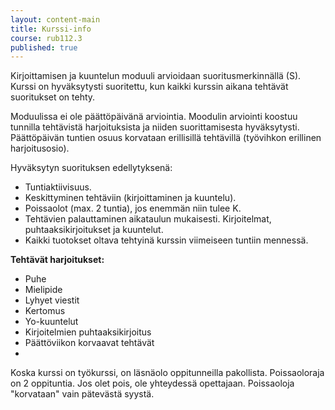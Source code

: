 ```yaml
---
layout: content-main
title: Kurssi-info
course: rub112.3
published: true
---
```

Kirjoittamisen ja kuuntelun moduuli arvioidaan suoritusmerkinnällä (S). Kurssi on hyväksytysti suoritettu, kun kaikki kurssin aikana tehtävät suoritukset on tehty.

Moduulissa ei ole päättöpäivänä arviointia. Moodulin arviointi koostuu tunnilla tehtävistä harjoituksista ja niiden suorittamisesta hyväksytysti. Päättöpäivän tuntien osuus korvataan erillisillä tehtävillä (työvihkon erillinen harjoitusosio).

Hyväksytyn suorituksen edellytyksenä:

- Tuntiaktiivisuus.
- Keskittyminen tehtäviin (kirjoittaminen ja kuuntelu).
- Poissaolot (max. 2 tuntia), jos enemmän niin tulee K.
- Tehtävien palauttaminen aikataulun mukaisesti. Kirjoitelmat, puhtaaksikirjoitukset ja kuuntelut.
- Kaikki tuotokset oltava tehtyinä kurssin viimeiseen tuntiin mennessä.

**Tehtävät harjoitukset:**

- Puhe
- Mielipide
- Lyhyet viestit
- Kertomus
- Yo-kuuntelut
- Kirjoitelmien puhtaaksikirjoitus
- Päättöviikon korvaavat tehtävät
- 
Koska kurssi on työkurssi, on läsnäolo oppitunneilla pakollista. Poissaoloraja on 2 oppituntia. Jos olet pois, ole yhteydessä opettajaan. Poissaoloja "korvataan" vain pätevästä syystä.
